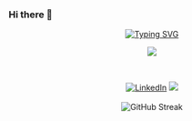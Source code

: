 ### Hi there 👋

<!--
**talhatech116/talhatech116** is a ✨ _special_ ✨ repository because its `README.md` (this file) appears on your GitHub profile.

Here are some ideas to get you started:

- 🔭 I’m currently working on ...
- 🌱 I’m currently learning ...
- 👯 I’m looking to collaborate on ...
- 🤔 I’m looking for help with ...
- 💬 Ask me about ...
- 📫 How to reach me: ...
- 😄 Pronouns: ...
- ⚡ Fun fact: ...
-->



<div align="center">

[![Typing SVG](https://readme-typing-svg.demolab.com?font=Fira+Code&weight=700&size=25&pause=2&color=F7AF0E&background=FFF5EC00&center=true&random=false&width=435&lines=Talha+Sahni;Laravel+Developer;Customer+Software+Developer;API+Developer)](https://git.io/typing-svg)

<p align="center">
    <img src="https://skillicons.dev/icons?i=git,github,vscode,phpstorm,html,css,js,php,laravel,postman" />
  </a>
</p>
<br>

[![LinkedIn](https://img.shields.io/badge/linkedin-%230077B5.svg?style=for-the-badge&logo=linkedin&logoColor=white)](https://www.linkedin.com/in/talha-sahni)
![](https://komarev.com/ghpvc/?username=talhatech116&style=for-the-badge)
<br><br>
![GitHub Streak](https://github-readme-streak-stats.herokuapp.com?user=talhatech116&theme=transparent)

</div>
